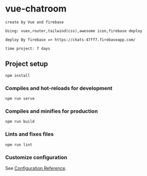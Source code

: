 # vue-chatroom
```
create by Vue and firebase
```
```
Using: vuex,router,tailwind(css),awesome icon,firebase deploy
```
```
deploy By firebase => https://chats-47ff7.firebaseapp.com/
```
```
time project: 7 days 

```
## Project setup
```
npm install
```

### Compiles and hot-reloads for development
```
npm run serve
```

### Compiles and minifies for production
```
npm run build
```

### Lints and fixes files
```
npm run lint
```

### Customize configuration
See [Configuration Reference](https://cli.vuejs.org/config/).
